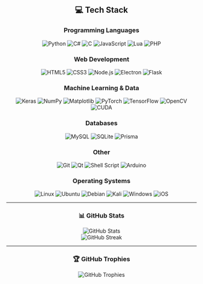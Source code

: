 <div align="center">
  
## 💻 Tech Stack

### Programming Languages
<img src="https://img.shields.io/badge/python-3670A0?style=for-the-badge&logo=python&logoColor=ffdd54" alt="Python" />
<img src="https://img.shields.io/badge/c%23-%23239120.svg?style=for-the-badge&logo=csharp&logoColor=white" alt="C#" />
<img src="https://img.shields.io/badge/c%20-%2300599C.svg?&style=for-the-badge&logo=c&logoColor=white" alt="C" />
<img src="https://img.shields.io/badge/javascript-%23323330.svg?style=for-the-badge&logo=javascript&logoColor=%23F7DF1E" alt="JavaScript" />
<img src="https://img.shields.io/badge/lua-%232C2D72.svg?style=for-the-badge&logo=lua&logoColor=white" alt="Lua" />
<img src="https://img.shields.io/badge/php-%23777BB4.svg?style=for-the-badge&logo=php&logoColor=white" alt="PHP" />

### Web Development
<img src="https://img.shields.io/badge/html5-%23E34F26.svg?style=for-the-badge&logo=html5&logoColor=white" alt="HTML5" />
<img src="https://img.shields.io/badge/css3-%231572B6.svg?style=for-the-badge&logo=css3&logoColor=white" alt="CSS3" />
<img src="https://img.shields.io/badge/node.js%20-%2343853D.svg?&style=for-the-badge&logo=node.js&logoColor=white" alt="Node.js" />
<img src="https://img.shields.io/badge/Electron-191970?style=for-the-badge&logo=Electron&logoColor=white" alt="Electron" />
<img src="https://img.shields.io/badge/flask-%23000.svg?style=for-the-badge&logo=flask&logoColor=white" alt="Flask" />

### Machine Learning & Data
<img src="https://img.shields.io/badge/Keras-%23D00000.svg?style=for-the-badge&logo=Keras&logoColor=white" alt="Keras" />
<img src="https://img.shields.io/badge/numpy-%23013243.svg?style=for-the-badge&logo=numpy&logoColor=white" alt="NumPy" />
<img src="https://img.shields.io/badge/Matplotlib-%23ffffff.svg?style=for-the-badge&logo=Matplotlib&logoColor=black" alt="Matplotlib" />
<img src="https://img.shields.io/badge/PyTorch-%23EE4C2C.svg?style=for-the-badge&logo=PyTorch&logoColor=white" alt="PyTorch" />
<img src="https://img.shields.io/badge/TensorFlow-%23FF6F00.svg?style=for-the-badge&logo=TensorFlow&logoColor=white" alt="TensorFlow" />
<img src="https://img.shields.io/badge/opencv-%23white.svg?style=for-the-badge&logo=opencv&logoColor=white" alt="OpenCV" />
<img src="https://img.shields.io/badge/cuda-000000.svg?style=for-the-badge&logo=nVIDIA&logoColor=green" alt="CUDA" />

### Databases
<img src="https://img.shields.io/badge/mysql-4479A1.svg?style=for-the-badge&logo=mysql&logoColor=white" alt="MySQL" />
<img src="https://img.shields.io/badge/sqlite-%2307405e.svg?style=for-the-badge&logo=sqlite&logoColor=white" alt="SQLite" />
<img src="https://img.shields.io/badge/Prisma-3982CE?style=for-the-badge&logo=Prisma&logoColor=white" alt="Prisma" />

### Other
<img src="https://img.shields.io/badge/git-%23F05033.svg?style=for-the-badge&logo=git&logoColor=white" alt="Git" />
<img src="https://img.shields.io/badge/Qt-%2321A85C.svg?style=for-the-badge&logo=qt&logoColor=white" alt="Qt" />
<img src="https://img.shields.io/badge/bash_script-%23121011.svg?style=for-the-badge&logo=gnu-bash&logoColor=white" alt="Shell Script" />
<img src="https://img.shields.io/badge/-Arduino-00979D?style=for-the-badge&logo=Arduino&logoColor=white" alt="Arduino" />

### Operating Systems
<img src="https://img.shields.io/badge/Linux-FCC624?style=for-the-badge&logo=linux&logoColor=black" alt="Linux" />
<img src="https://img.shields.io/badge/Ubuntu-E95420?style=for-the-badge&logo=ubuntu&logoColor=white" alt="Ubuntu" />
<img src="https://img.shields.io/badge/Debian-D70A53?style=for-the-badge&logo=debian&logoColor=white" alt="Debian" />
<img src="https://img.shields.io/badge/Kali-268BEE?style=for-the-badge&logo=kalilinux&logoColor=white" alt="Kali" />
<img src="https://img.shields.io/badge/Windows-0078D6?style=for-the-badge&logo=windows&logoColor=white" alt="Windows" />
<img src="https://img.shields.io/badge/iOS-000000?style=for-the-badge&logo=ios&logoColor=white" alt="iOS" />

---

### 📊 GitHub Stats
<img src="https://github-readme-stats.vercel.app/api?username=gnilobaiter&theme=transparent&hide_border=false&include_all_commits=false&count_private=false&cache_seconds=1800" alt="GitHub Stats" /><br/>
<img src="https://github-readme-streak-stats.herokuapp.com/?user=gnilobaiter&theme=transparent&hide_border=false&cache_seconds=1800" alt="GitHub Streak" /><br/>

---

### 🏆 GitHub Trophies
<img src="https://github-profile-trophy.vercel.app/?username=gnilobaiter&theme=radical&no-frame=false&no-bg=true&margin-w=4" alt="GitHub Trophies" />

</div>
